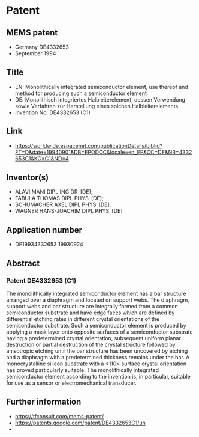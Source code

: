# Patent

## MEMS patent
- Germany DE4332653
- September 1994 

## Title
- EN: Monolithically integrated semiconductor element, use thereof and method for producing such a semiconductor element
- DE: Monolithisch integriertes Halbleiterelement, dessen Verwendung sowie Verfahren zur Herstellung eines solchen Halbleiterelements
- Invention No: DE4332653 (C1)

## Link
- https://worldwide.espacenet.com/publicationDetails/biblio?FT=D&date=19940901&DB=EPODOC&locale=en_EP&CC=DE&NR=4332653C1&KC=C1&ND=4

## Inventor(s)	
- ALAVI MANI DIPL ING DR [DE]; 
- FABULA THOMAS DIPL PHYS [DE]; 
- SCHUMACHER AXEL DIPL PHYS [DE]; 
- WAGNER HANS-JOACHIM DIPL PHYS [DE]

## Application number	
- DE19934332653 19930924 

## Abstract 
### Patent DE4332653 (C1)

The monolithically integrated semiconductor element has a bar structure arranged over a diaphragm and located on support webs. The diaphragm, support webs and bar structure are integrally formed from a common semiconductor substrate and have edge faces which are defined by differential etching rates in different crystal orientations of the semiconductor substrate. Such a semiconductor element is produced by applying a mask layer onto opposite surfaces of a semiconductor substrate having a predetermined crystal orientation, subsequent uniform planar destruction or partial destruction of the crystal structure followed by anisotropic etching until the bar structure has been uncovered by etching and a diaphragm with a predetermined thickness remains under the bar. A monocrystalline silicon substrate with a <110> surface crystal orientation has proved particularly suitable. The monolithically integrated semiconductor element according to the invention is, in particular, suitable for use as a sensor or electromechanical transducer.

## Further information
- https://tfconsult.com/mems-patent/
- https://patents.google.com/patent/DE4332653C1/un
- 

